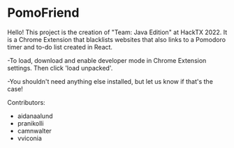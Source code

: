 # PomoFriend

Hello! This project is the creation of "Team: Java Edition" at HackTX 2022. It is a Chrome Extension that blacklists websites that also links to a
Pomodoro timer and to-do list created in React.

-To load, download and enable developer mode in Chrome Extension settings. Then click 'load unpacked'.

-You shouldn't need anything else installed, but let us know if that's the case!

Contributors:
  - aidanaalund
  - pranikolli
  - camnwalter
  - vviconia
